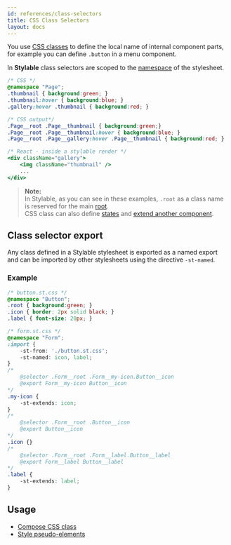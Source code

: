 ```yaml
---
id: references/class-selectors
title: CSS Class Selectors
layout: docs
---
```


You use [CSS classes](https://developer.mozilla.org/en-US/docs/Web/CSS/Class_selectors) to define the local name of internal component parts, for example you can define `.button` in a menu component.

In **Stylable** class selectors are scoped to the [namespace](./namespace.md) of the stylesheet. 

```css
/* CSS */
@namespace "Page";
.thumbnail { background:green; }
.thumbnail:hover { background:blue; }
.gallery:hover .thumbnail { background:red; }
```

```css
/* CSS output*/
.Page__root .Page__thumbnail { background:green;}
.Page__root .Page__thumbnail:hover { background:blue; }
.Page__root .Page__gallery:hover .Page__thumbnail { background:red; }
```

```jsx
/* React - inside a stylable render */
<div className="gallery">
    <img className="thumbnail" />
    ...
</div>
```

> **Note:**  
> In Stylable, as you can see in these examples, `.root` as a class name is reserved for the main [root](./root.md).  
> CSS class can also define [states](./pseudo-classes) and [extend another component](./extend-stylesheet.md).

## Class selector export

Any class defined in a Stylable stylesheet is exported as a named export and can be imported by other stylesheets using the directive `-st-named`.

### Example

```css
/* button.st.css */
@namespace "Button";
.root { background:green; }
.icon { border: 2px solid black; } 
.label { font-size: 20px; } 
```

```css
/* form.st.css */
@namespace "Form";
:import {
    -st-from: './button.st.css';
    -st-named: icon, label; 
}
/* 
    @selector .Form__root .Form__my-icon.Button__icon 
    @export Form__my-icon Button__icon
*/
.my-icon { 
    -st-extends: icon; 
}
/* 
    @selector .Form__root .Button__icon 
    @export Button__icon
*/
.icon {}
/* 
    @selector .Form__root .Form__label.Button__label 
    @export Form__label Button__label
*/
.label {
    -st-extends: label;
}
```

## Usage

* [Compose CSS class](./compose-css-class.md)
* [Style pseudo-elements](./pseudo-elements.md)
